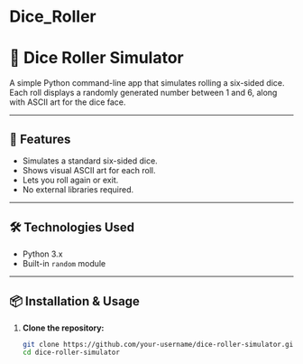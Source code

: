 # Dice_Roller
# 🎲 Dice Roller Simulator

A simple Python command-line app that simulates rolling a six-sided dice.  
Each roll displays a randomly generated number between 1 and 6, along with ASCII art for the dice face.

---

## 🚀 Features

- Simulates a standard six-sided dice.
- Shows visual ASCII art for each roll.
- Lets you roll again or exit.
- No external libraries required.

---

## 🛠️ Technologies Used

- Python 3.x
- Built-in `random` module

---

## 📦 Installation & Usage

1. **Clone the repository:**
   ```bash
   git clone https://github.com/your-username/dice-roller-simulator.git
   cd dice-roller-simulator
